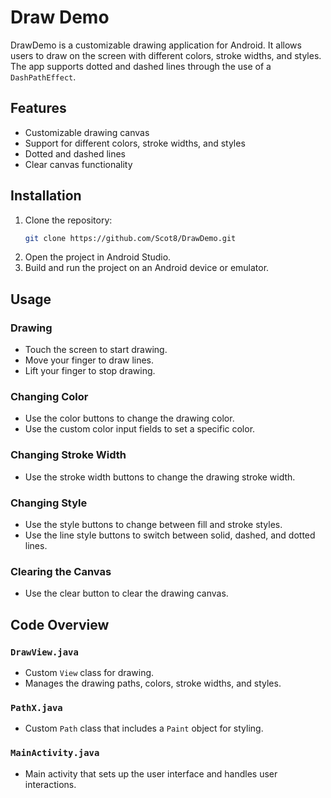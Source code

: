 # Draw Demo

DrawDemo is a customizable drawing application for Android. It allows users to draw on the screen with different colors, stroke widths, and styles. The app supports dotted and dashed lines through the use of a `DashPathEffect`.

## Features

- Customizable drawing canvas
- Support for different colors, stroke widths, and styles
- Dotted and dashed lines
- Clear canvas functionality

## Installation

1. Clone the repository:
    ```sh
    git clone https://github.com/Scot8/DrawDemo.git
    ```
2. Open the project in Android Studio.
3. Build and run the project on an Android device or emulator.

## Usage

### Drawing

- Touch the screen to start drawing.
- Move your finger to draw lines.
- Lift your finger to stop drawing.

### Changing Color

- Use the color buttons to change the drawing color.
- Use the custom color input fields to set a specific color.

### Changing Stroke Width

- Use the stroke width buttons to change the drawing stroke width.

### Changing Style

- Use the style buttons to change between fill and stroke styles.
- Use the line style buttons to switch between solid, dashed, and dotted lines.

### Clearing the Canvas

- Use the clear button to clear the drawing canvas.

## Code Overview

### `DrawView.java`

- Custom `View` class for drawing.
- Manages the drawing paths, colors, stroke widths, and styles.

### `PathX.java`

- Custom `Path` class that includes a `Paint` object for styling.

### `MainActivity.java`

- Main activity that sets up the user interface and handles user interactions.

